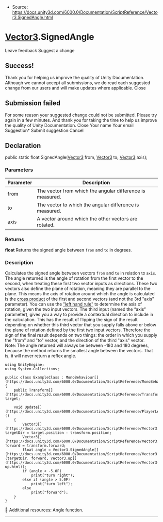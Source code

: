 * Source: https://docs.unity3d.com/6000.0/Documentation/ScriptReference/Vector3.SignedAngle.html

#  [Vector3](https://docs.unity3d.com/6000.0/Documentation/ScriptReference/Vector3.html).SignedAngle
Leave feedback
Suggest a change
## Success!
Thank you for helping us improve the quality of Unity Documentation. Although we cannot accept all submissions, we do read each suggested change from our users and will make updates where applicable.
Close
## Submission failed
For some reason your suggested change could not be submitted. Please <a>try again</a> in a few minutes. And thank you for taking the time to help us improve the quality of Unity Documentation.
Close
Your name Your email Suggestion* Submit suggestion
Cancel
## Declaration
public static float SignedAngle([Vector3](https://docs.unity3d.com/6000.0/Documentation/ScriptReference/Vector3.html) from, [Vector3](https://docs.unity3d.com/6000.0/Documentation/ScriptReference/Vector3.html) to, [Vector3](https://docs.unity3d.com/6000.0/Documentation/ScriptReference/Vector3.html) axis); 
### Parameters
Parameter | Description  
---|---  
from | The vector from which the angular difference is measured.  
to | The vector to which the angular difference is measured.  
axis | A vector around which the other vectors are rotated.  
### Returns
**float** Returns the signed angle between `from` and `to` in degrees. 
### Description
Calculates the signed angle between vectors `from` and `to` in relation to `axis`.
The angle returned is the angle of rotation from the first vector to the second, when treating these first two vector inputs as directions. These two vectors also define the plane of rotation, meaning they are parallel to the plane. This means the axis of rotation around which the angle is calculated is the [cross product](https://docs.unity3d.com/6000.0/Documentation/ScriptReference/Vector3.Cross.html) of the first and second vectors (and not the 3rd "axis" parameter). You can use the ["left hand rule"](https://docs.unity3d.com/6000.0/Documentation/ScriptReference/Vector3.Cross.html) to determine the axis of rotation, given the two input vectors. The third input (named the “axis” parameter), gives you a way to provide a contextual direction to include in the calculation. This has the result of flipping the sign of the result depending on whether this third vector that you supply falls above or below the plane of rotation defined by the first two input vectors. Therefore the sign of the final result depends on two things: the order in which you supply the "from" and "to" vector, and the direction of the third "axis" vector.  
Note: The angle returned will always be between -180 and 180 degrees, because the method returns the smallest angle between the vectors. That is, it will never return a reflex angle.
```
using UnityEngine;
using System.Collections;  
  
public class ExampleClass : MonoBehaviour[](https://docs.unity3d.com/6000.0/Documentation/ScriptReference/MonoBehaviour.html)
{
    public Transform[](https://docs.unity3d.com/6000.0/Documentation/ScriptReference/Transform.html) target;  
  
    void Update[](https://docs.unity3d.com/6000.0/Documentation/ScriptReference/PlayerLoop.Update.html)()
    {
        Vector3[](https://docs.unity3d.com/6000.0/Documentation/ScriptReference/Vector3.html) targetDir = target.position - transform.position;
        Vector3[](https://docs.unity3d.com/6000.0/Documentation/ScriptReference/Vector3.html) forward = transform.forward;
        float angle = Vector3.SignedAngle[](https://docs.unity3d.com/6000.0/Documentation/ScriptReference/Vector3.SignedAngle.html)(targetDir, forward, Vector3.up[](https://docs.unity3d.com/6000.0/Documentation/ScriptReference/Vector3-up.html));
        if (angle < -5.0F)
            print("turn right");
        else if (angle > 5.0F)
            print("turn left");
        else
            print("forward");
    }
}

```

Additional resources: [Angle](https://docs.unity3d.com/6000.0/Documentation/ScriptReference/Vector3.Angle.html) function.
* * *
